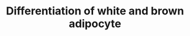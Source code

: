 ---
annotations:
- id: PW:0000004
  parent: regulatory pathway
  type: Pathway Ontology
  value: regulatory pathway
authors:
- Mkutmon
- Egonw
- Susan
- Eweitz
- Marvin M2
citedin:
- link: PMC8868589
  title: Comprehensive Statistical and Bioinformatics Analysis in the Deciphering
    of Putative Mechanisms by Which Lipid-Associated GWAS Loci Contribute to Coronary
    Artery Disease (2022)
- link: PMC8574720
  title: Network-based identification of key master regulators associated with an
    immune-silent cancer phenotype (2021)
description: Development of white versus brown adipocytes (figure from Handbook of
  Obesity). Transcription factors and nuclear regulators controlling the development
  of white versus brown adipocytes are shown in the pathway.  At the bottom a selection
  of identified markers of white and brown adipocytes were added (from Nascimento
  et al).
last-edited: 2021-05-27
ndex: 6b9d7c15-8b66-11eb-9e72-0ac135e8bacf
organisms:
- Homo sapiens
redirect_from:
- /index.php/Pathway:WP2895
- /instance/WP2895
- /instance/WP2895_rr118446
revision: r118446
schema-jsonld:
- '@context': https://schema.org/
  '@id': https://wikipathways.github.io/pathways/WP2895.html
  '@type': Dataset
  creator:
    '@type': Organization
    name: WikiPathways
  description: Development of white versus brown adipocytes (figure from Handbook
    of Obesity). Transcription factors and nuclear regulators controlling the development
    of white versus brown adipocytes are shown in the pathway.  At the bottom a selection
    of identified markers of white and brown adipocytes were added (from Nascimento
    et al).
  keywords:
  - ASC-1
  - Adiponectin
  - BMP2
  - BMP4
  - BMP7
  - C/EBPα
  - C/EBPβ
  - C/EBPδ
  - CIDEA
  - EBF3
  - EVA1
  - HOXC8
  - HOXC9
  - HSPB7
  - Leptin
  - PGC-1α
  - PGC-1β
  - PLAC8
  - PPARγ
  - PRDM16
  - Smad1
  - Smad5
  - Smad8
  - Smad9
  - ZIC1
  - Zfp423
  license: CC0
  name: Differentiation of white and brown adipocyte
seo: CreativeWork
title: Differentiation of white and brown adipocyte
wpid: WP2895
---